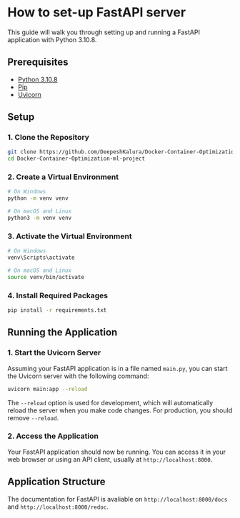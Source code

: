 # How to set-up FastAPI server

This guide will walk you through setting up and running a FastAPI application with Python 3.10.8.

## Prerequisites

- [Python 3.10.8](https://www.python.org/downloads/release/python-3108/)
- [Pip](https://pip.pypa.io/en/stable/installation/)
- [Uvicorn](https://www.uvicorn.org/)

## Setup

### 1. Clone the Repository

```bash
git clone https://github.com/DeepeshKalura/Docker-Container-Optimization-ml-project
cd Docker-Container-Optimization-ml-project
```

### 2. Create a Virtual Environment

```bash
# On Windows
python -m venv venv

# On macOS and Linux
python3 -m venv venv
```

### 3. Activate the Virtual Environment

```bash
# On Windows
venv\Scripts\activate

# On macOS and Linux
source venv/bin/activate
```

### 4. Install Required Packages

```bash
pip install -r requirements.txt
```

## Running the Application

### 1. Start the Uvicorn Server

Assuming your FastAPI application is in a file named `main.py`, you can start the Uvicorn server with the following command:

```bash
uvicorn main:app --reload
```

The `--reload` option is used for development, which will automatically reload the server when you make code changes. For production, you should remove `--reload`.

### 2. Access the Application

Your FastAPI application should now be running. You can access it in your web browser or using an API client, usually at `http://localhost:8000`.

## Application Structure

The documentation for FastAPI is avaliable on `http://localhost:8000/docs` and `http://localhost:8000/redoc`.